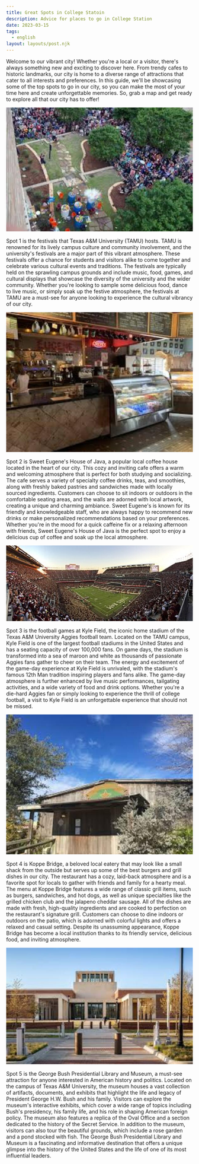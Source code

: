 ```yaml
---
title: Great Spots in College Statoin
description: Advice for places to go in College Station
date: 2023-03-15
tags:
  - english
layout: layouts/post.njk
---
```


Welcome to our vibrant city! Whether you're a local or a visitor, there's always something new and exciting to discover here. From trendy cafes to historic landmarks, our city is home to a diverse range of attractions that cater to all interests and preferences. In this guide, we'll be showcasing some of the top spots to go in our city, so you can make the most of your time here and create unforgettable memories. So, grab a map and get ready to explore all that our city has to offer!

![](/img/spot1.jpg)

Spot 1 is the festivals that Texas A&M University (TAMU) hosts. TAMU is renowned for its lively campus culture and community involvement, and the university's festivals are a major part of this vibrant atmosphere. These festivals offer a chance for students and visitors alike to come together and celebrate various cultural events and traditions. The festivals are typically held on the sprawling campus grounds and include music, food, games, and cultural displays that showcase the diversity of the university and the wider community. Whether you're looking to sample some delicious food, dance to live music, or simply soak up the festive atmosphere, the festivals at TAMU are a must-see for anyone looking to experience the cultural vibrancy of our city.

![](/img/spot2.jpg)

Spot 2 is Sweet Eugene's House of Java, a popular local coffee house located in the heart of our city. This cozy and inviting cafe offers a warm and welcoming atmosphere that is perfect for both studying and socializing. The cafe serves a variety of specialty coffee drinks, teas, and smoothies, along with freshly baked pastries and sandwiches made with locally sourced ingredients. Customers can choose to sit indoors or outdoors in the comfortable seating areas, and the walls are adorned with local artwork, creating a unique and charming ambiance. Sweet Eugene's is known for its friendly and knowledgeable staff, who are always happy to recommend new drinks or make personalized recommendations based on your preferences. Whether you're in the mood for a quick caffeine fix or a relaxing afternoon with friends, Sweet Eugene's House of Java is the perfect spot to enjoy a delicious cup of coffee and soak up the local atmosphere.

![](/img/spot3.jpg)

Spot 3 is the football games at Kyle Field, the iconic home stadium of the Texas A&M University Aggies football team. Located on the TAMU campus, Kyle Field is one of the largest football stadiums in the United States and has a seating capacity of over 100,000 fans. On game days, the stadium is transformed into a sea of maroon and white as thousands of passionate Aggies fans gather to cheer on their team. The energy and excitement of the game-day experience at Kyle Field is unrivaled, with the stadium's famous 12th Man tradition inspiring players and fans alike. The game-day atmosphere is further enhanced by live music performances, tailgating activities, and a wide variety of food and drink options. Whether you're a die-hard Aggies fan or simply looking to experience the thrill of college football, a visit to Kyle Field is an unforgettable experience that should not be missed.

![](/img/spot4.jpg)

Spot 4 is Koppe Bridge, a beloved local eatery that may look like a small shack from the outside but serves up some of the best burgers and grill dishes in our city. The restaurant has a cozy, laid-back atmosphere and is a favorite spot for locals to gather with friends and family for a hearty meal. The menu at Koppe Bridge features a wide range of classic grill items, such as burgers, sandwiches, and hot dogs, as well as unique specialties like the grilled chicken club and the jalapeno cheddar sausage. All of the dishes are made with fresh, high-quality ingredients and are cooked to perfection on the restaurant's signature grill. Customers can choose to dine indoors or outdoors on the patio, which is adorned with colorful lights and offers a relaxed and casual setting. Despite its unassuming appearance, Koppe Bridge has become a local institution thanks to its friendly service, delicious food, and inviting atmosphere.

![](/img/spot5.jpg)

Spot 5 is the George Bush Presidential Library and Museum, a must-see attraction for anyone interested in American history and politics. Located on the campus of Texas A&M University, the museum houses a vast collection of artifacts, documents, and exhibits that highlight the life and legacy of President George H.W. Bush and his family. Visitors can explore the museum's interactive exhibits, which cover a wide range of topics including Bush's presidency, his family life, and his role in shaping American foreign policy. The museum also features a replica of the Oval Office and a section dedicated to the history of the Secret Service. In addition to the museum, visitors can also tour the beautiful grounds, which include a rose garden and a pond stocked with fish. The George Bush Presidential Library and Museum is a fascinating and informative destination that offers a unique glimpse into the history of the United States and the life of one of its most influential leaders.
